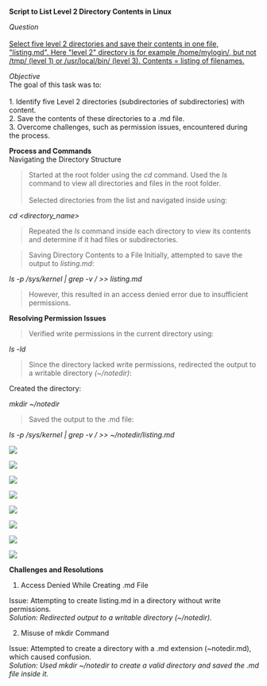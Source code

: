 **Script to List Level 2 Directory Contents in Linux**

*Question* </br>
</br>
<ins> 
Select five level 2 directories and save their contents in one file, "listing.md". Here "level 2" directory is for example /home/mylogin/, but not /tmp/ (level 1) or /usr/local/bin/ (level 3). Contents = listing of filenames.
</ins>


*Objective* </br>
The goal of this task was to:</br>
</br>1. Identify five Level 2 directories (subdirectories of subdirectories) with content.</br>
2. Save the contents of these directories to a .md file.</br>
3. Overcome challenges, such as permission issues, encountered during the process.

**Process and Commands** </br>
Navigating the Directory Structure

>Started at the root folder using the *cd* command.
Used the *ls* command to view all directories and files in the root folder. </br></br>
Selected directories from the list and navigated inside using:


*cd <directory_name>*
</br>

>Repeated the *ls* command inside each directory to view its contents and determine if it had files or subdirectories.</br>

>Saving Directory Contents to a File
Initially, attempted to save the output to *listing.md*:

*ls -p /sys/kernel | grep -v / >> listing.md*

>However, this resulted in an access denied error due to insufficient permissions.

**Resolving Permission Issues**

>Verified write permissions in the current directory using:

*ls -ld* </br>

>Since the directory lacked write permissions, redirected the output to a writable directory *(~/notedir)*: </br>

Created the directory:

*mkdir ~/notedir*
</br>
>Saved the output to the .md file:

*ls -p /sys/kernel | grep -v / >> ~/notedir/listing.md*

![](Assignment_2/Image_2/image_1.png)

![](/Image_2/image_2.png)

![](/Image_2/image_3.png)

![](/Image_2/image_4.png)

![](/Image_2/image_5.png)

![](/Image_2/image_6.png)

![](/Image_2/image_7.png)

![](/Image_2/listing.md.png)

**Challenges and Resolutions**
</br>
1. Access Denied While Creating .md File

Issue: Attempting to create listing.md in a directory without write permissions.</br>
*Solution: Redirected output to a writable directory (~/notedir).*</br>

2. Misuse of mkdir Command

Issue: Attempted to create a directory with a .md extension (~notedir.md), which caused confusion.</br>
*Solution: Used mkdir ~/notedir to create a valid directory and saved the .md file inside it.*

